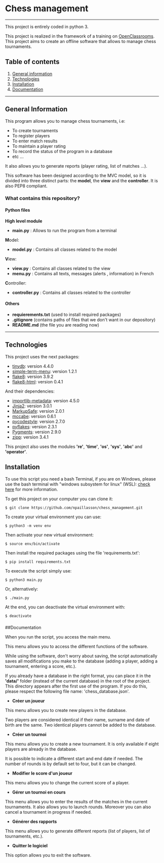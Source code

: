 # Chess management

***

This project is entirely coded in python 3.

This project is realized in the framework of a training on [OpenClassrooms](https://openclassrooms.com/fr/).
This project aims to create an offline software that allows to manage chess tournaments.


## Table of contents
1. [General information](#general-info)
2. [Technologies](#technologies)
3. [Installation](#installation)
4. [Documentation](#documentation)

***

## General Information


This program allows you to manage chess tournaments, i.e:
* To create tournaments
* To register players 
* To enter match results 
* To maintain a player rating 
* To record the status of the program in a database
* etc ...

It also allows you to generate reports (player rating, list of matches ...). 

This software has been designed according to the MVC model, so it is divided into three distinct parts: the **model**, the **view** and the **controller**. It is also PEP8 compliant.


### What contains this repository?

#### Python files

**High level module**
* **main.py** : Allows to run the program from a terminal

**M**odel:
* **model.py** : Contains all classes related to the model

**V**iew:
* **view.py** : Contains all classes related to the view
* **menu.py** : Contains all texts, messages (alerts , information) in French

**C**ontroller:
* **controller.py** : Contains all classes related to the controller

#### Others
* **requierements.txt** (used to install required packages)
* **.gitignore** (contains paths of files that we don't want in our depository)
* **README.md** (the file you are reading now)

***

## Technologies

This project uses the next packages:


* [tinydb](https://pypi.org/project/tinydb/): version 4.4.0
* [simple-term-menu](https://pypi.org/project/simple-term-menu/): version 1.2.1
* [flake8](https://pypi.org/project/flake8/): version 3.9.2
* [flake8-html](https://pypi.org/project/flake8-html/): version 0.4.1



And their dependencies:

* [importlib-metadata](https://pypi.org/project/importlib-metadata/): version 4.5.0
* [Jinja2](https://pypi.org/project/Jinja2/): version 3.0.1
* [MarkupSafe](https://pypi.org/project/MarkupSafe/): version 2.0.1
* [mccabe](https://pypi.org/project/mccabe/): version 0.6.1
* [pycodestyle](https://pypi.org/project/pycodestyle/): version 2.7.0
* [pyflakes](https://pypi.org/project/pyflakes/): version 2.3.1
* [Pygments](https://pypi.org/project/Pygments/): version 2.9.0
* [zipp](https://pypi.org/project/zipp/): version 3.4.1

This project also uses the modules **'re'**, **'time'**, **'os'**, **'sys'**, **'abc'** and **'operator'**.

###

## Installation

To use this script you need a bash Terminal, if you are on Windows, please use the bash terminal with "windows subsystem for linux" (WSL): [check here](https://docs.microsoft.com/en-us/windows/wsl/install-win10) for more information.

To get this project on your computer you can clone it:
```
$ git clone https://github.com/npaillasson/chess_management.git
```
To create your virtual environment you can use:
```
$ python3 -m venv env
```
Then activate your new virtual environment:
```
$ source env/bin/activate
```
Then install the required packages using the file 'requirements.txt':
```
$ pip install requirements.txt
```
To execute the script simply use:
```
$ python3 main.py
```
Or, alternatively:
```
$ ./main.py
```
At the end, you can deactivate the virtual environment with:
```
$ deactivate
```

###

##Documentation

When you run the script, you access the main menu.

This menu allows you to access the different functions of the software.

While using the software, don't worry about saving, the script automatically saves all 
modifications you make to the database (adding a player, adding a tournament, entering a score, etc.).

If you already have a database in the right format, you can place it in the **'data/'** folder
(instead of the current database) in the root of the project. This directory appears after the
first use of the program. If you do this, please respect the following file name: 'chess_database.json'.

* **Créer un joueur**

This menu allows you to create new players in the database.

Two players are considered identical if their name, surname and date of birth are the same.
Two identical players cannot be added to the database.

* **Créer un tournoi**

This menu allows you to create a new tournament. 
It is only available if eight players are already in the database.
  
It is possible to indicate a different start and end date if needed.
The number of rounds is by default set to four, but it can be changed.

* **Modifier le score d'un joueur**

This menu allows you to change the current score of a player.

* **Gérer un tournoi en cours**

This menu allows you to enter the results of the matches in the current tournaments. 
It also allows you to launch rounds.
Moreover you can also cancel a tournament in progress if needed.

* **Générer des rapports** 

This menu allows you to generate different reports (list of players, list of tournaments, etc.).

* **Quitter le logiciel**

This option allows you to exit the software.


